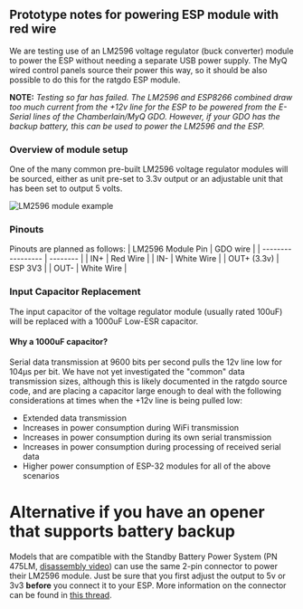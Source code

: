 ## Prototype notes for powering ESP module with red wire
We are testing use of an LM2596 voltage regulator (buck converter) module to power the ESP without needing a separate USB power supply.  The MyQ wired control panels source their power this way, so it should be also possible to do this for the ratgdo ESP module.

**NOTE:** *Testing so far has failed.  The LM2596 and ESP8266 combined draw too much current from the +12v line for the ESP to be powered from the E-Serial lines of the Chamberlain/MyQ GDO.  However, if your GDO has the backup battery, this can be used to power the LM2596 and the ESP.*

### Overview of module setup
One of the many common pre-built LM2596 voltage regulator modules will be sourced, either as unit pre-set to 3.3v output or an adjustable unit that has been set to output 5 volts.

![LM2596 module example](https://github.com/Kaldek/rat-ratgdo/blob/main/images/LM2596%20module.jpg)

### Pinouts

Pinouts are planned as follows:
| LM2596 Module Pin | GDO wire |
| ----------------- | -------- |
| IN+         | Red Wire |
| IN-           | White Wire |
| OUT+ (3.3v)   | ESP 3V3 |
| OUT-          | White Wire |

### Input Capacitor Replacement
The input capacitor of the voltage regulator module (usually rated 100uF) will be replaced with a 1000uF Low-ESR capacitor.

#### Why a 1000uF capacitor?
Serial data transmission at 9600 bits per second pulls the 12v line low for 104µs per bit.  We have not yet investigated the "common" data transmission sizes, although this is likely documented in the ratgdo source code, and are placing a capacitor large enough to deal with the following considerations at times when the +12v line is being pulled low:
- Extended data transmission
- Increases in power consumption during WiFi transmission
- Increases in power consumption during its own serial transmission
- Increases in power consumption during processing of received serial data
- Higher power consumption of ESP-32 modules for all of the above scenarios


# Alternative if you have an opener that supports battery backup
Models that are compatible with the Standby Battery Power System (PN 475LM, [disassembly video](https://www.youtube.com/watch?v=qWsHb-kiO6w)) can use the same 2-pin connector to power their LM2596 module.  Just be sure that you first adjust the output to 5v or 3v3 **before** you connect it to your ESP.  More information on the connector can be found in [this thread](https://www.garagejournal.com/forum/threads/battery-backuo-connector-for-liftmaster-8500-garage-door-opener.514321/).  
